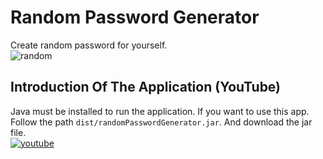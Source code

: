 # Random Password Generator
Create random password for yourself.<br/>
![random](https://user-images.githubusercontent.com/90919011/220964365-b2c38d81-0926-46db-94ed-265792d1649f.png)
## Introduction Of The Application (YouTube)
Java must be installed to run the application. If you want to use this app. Follow the path ``dist/randomPasswordGenerator.jar``. And download the jar file.<br/>
[![youtube](https://user-images.githubusercontent.com/90919011/221004190-fb1db1cd-892a-4893-bf25-94fd5b2ce287.jpg)](http://www.youtube.com/watch?v=3uOSj37tCHM)